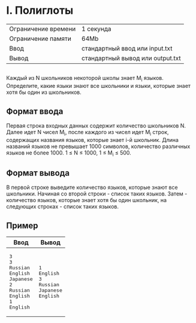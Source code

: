 <div class="problem-statement">
   <div class="header">
      <h1 class="title">I. Полиглоты</h1>
      <table>
         <tr class="time-limit">
            <td class="property-title">Ограничение времени</td>
            <td>1&nbsp;секунда</td>
         </tr>
         <tr class="memory-limit">
            <td class="property-title">Ограничение памяти</td>
            <td>64Mb</td>
         </tr>
         <tr class="input-file">
            <td class="property-title">Ввод</td>
            <td colspan="1">стандартный ввод или input.txt</td>
         </tr>
         <tr class="output-file">
            <td class="property-title">Вывод</td>
            <td colspan="1">стандартный вывод или output.txt</td>
         </tr>
      </table>
   </div>
   <h2></h2>
   <div class="legend"><span style="">
         <p>Каждый из <span class="tex-math-text">N</span> школьников некоторой школы знает <span class="tex-math-text">M<sub>i</sub></span> языков. Определите, какие языки знают все школьники и языки, которые знает хотя бы один из школьников. 
         </p></span></div>
   <h2>Формат ввода</h2>
   <div class="input-specification"><span style="">
         <p>Первая строка входных данных содержит количество школьников <span class="tex-math-text">N</span>. Далее идет <span class="tex-math-text">N</span> чисел <span class="tex-math-text">M<sub>i</sub></span>, после каждого из чисел идет <span class="tex-math-text">M<sub>i</sub></span> строк, содержащих названия языков, которые знает <span class="tex-math-text">i</span>-й школьник. Длина названий языков не превышает 1000 символов, количество различных языков не более 1000. <span class="tex-math-text">1 &le; N &le; 1000</span>, <span class="tex-math-text">1 &le; M<sub>i</sub> &le; 500</span>. 
         </p></span></div>
   <h2>Формат вывода</h2>
   <div class="output-specification"><span style="">
         <p>В первой строке выведите количество языков, которые знают все школьники. Начиная со второй строки - список таких языков. Затем
            - количество языков, которые знает хотя бы один школьник, на следующих строках - список таких языков. 
         </p></span></div>
   <h2>Пример</h2>
   <table class="sample-tests">
      <thead>
         <tr>
            <th>Ввод</th>
            <th>Вывод</th>
         </tr>
      </thead>
      <tbody>
         <tr>
            <td><pre>3
3
Russian
English
Japanese
2
Russian
English
1
English
</pre></td>
            <td><pre>1
English
3
Russian
Japanese
English
</pre></td>
         </tr>
      </tbody>
   </table>
</div></div>
